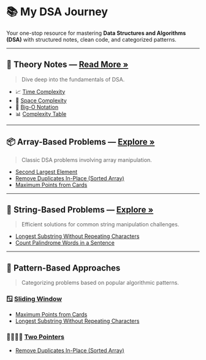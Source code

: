 # 📚 My DSA Journey

Your one-stop resource for mastering **Data Structures and Algorithms (DSA)** with structured notes, clean code, and categorized patterns.

---

## 📘 Theory Notes — [Read More »](./0-Theory/Readme.md)

> Dive deep into the fundamentals of DSA.

- 📈 [Time Complexity](./0-Theory/01-time-complexity.md)
- 🧠 [Space Complexity](./0-Theory/02-space-complexity.md)
- 🧮 [Big-O Notation](./0-Theory/03-big-o-notation.md)
- 📊 [Complexity Table](./0-Theory/04-complexity-table.md)

---

## 📦 Array-Based Problems — [Explore »](./1-Array/Readme.md)

> Classic DSA problems involving array manipulation.

- [Second Largest Element](./1-Array/SecondLargestElement.java)
- [Remove Duplicates In-Place (Sorted Array)](./1-Array/RemoveDuplicatesFromSortedArray.java)
- [Maximum Points from Cards](./1-Array/MaximunPoints.java)

---

## 🧵 String-Based Problems — [Explore »](./2-String/Readme.md)

> Efficient solutions for common string manipulation challenges.

- [Longest Substring Without Repeating Characters](./2-String/LongestSubstring.java)
- [Count Palindrome Words in a Sentence](./2-String/CountPalindromes.java)

---

## 🔁 Pattern-Based Approaches

> Categorizing problems based on popular algorithmic patterns.

### 🪟 [Sliding Window](./Patterns/sliding-window.md)

- [Maximum Points from Cards](./Patterns/SlidingWindow/MaximunPoints.java)
- [Longest Substring Without Repeating Characters](./Patterns/SlidingWindow/LongestSubstring.java)

### 🧍‍♂️🧍‍♀️ [Two Pointers](./Patterns/TwoPointers/Readme.md)

- [Remove Duplicates In-Place (Sorted Array)](./Patterns/TwoPointers/RemoveDuplicatesFromSortedArray.java)
